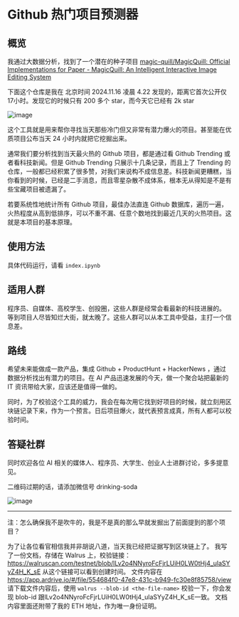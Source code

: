 # Github 热门项目预测器

## 概览
我通过大数据分析，找到了一个潜在的种子项目 [magic-quill/MagicQuill: Official Implementations for Paper - MagicQuill: An Intelligent Interactive Image Editing System](https://github.com/magic-quill/MagicQuill)

下面这个仓库是我在 北京时间 2024.11.16 凌晨 4.22 发现的，距离它首次公开仅 17小时。发现它的时候只有 200 多个 star，而今天它已经有 2k star

![image](https://github.com/user-attachments/assets/33187bbc-f6af-460d-9433-75ea07d89595)

这个工具就是用来帮你寻找当天那些冷门但又非常有潜力爆火的项目。甚至能在优质项目公布当天 24 小时内就把它挖掘出来。

通常我们要分析找到当天最火热的 Github 项目，都是通过看 Github Trending 或者看科技新闻。但是 Github Trending 只展示十几条记录，而且上了 Trending 的仓库，一般都已经积累了很多赞，对我们来说构不成信息差。科技新闻更糟糕，当你看到的时候，已经是二手消息，而且零星杂散​不成体系，根本无从得知是不是有些宝藏项目被遗漏了。

若要系统性地统计所有 Github 项目，最佳办法直连 Github 数据库，遍历一遍，火热程度从高到低排序，可以不重不漏、任意个数地找到最近几天的火热项目。这就是本项目的基本原理。

## 使用方法
具体代码运行，请看 `index.ipynb`

## 适用人群
程序员、自媒体、高校学生、创投圈，这些人群是经常会看最新的科技进展的。 等到项目人尽皆知烂大街，就太晚了。这些人群可以从本工具中受益，主打一个信息差。

## 路线
希望未来能做成一款产品，集成 Github + ProductHunt + HackerNews ，通过数据分析找出有潜力的项目。在 AI 产品迅速发展的今天，做一个聚合站把最新的 IT 资讯带给大家，应该还是值得一做的。

同时，为了校验这个工具的威力，我会在每次用它找到好项目的时候，就立刻用区块链记录下来，作为一个预言。日后项目爆火，就代表预言成真，所有人都可以校验时间。

## 答疑社群
同时欢迎各位 AI 相关的媒体人、程序员、大学生、创业人士进群讨论，多多提意见。

二维码过期的话，请添加微信号 drinking-soda

![image](https://github.com/user-attachments/assets/f256f544-1229-489c-a7e0-0b48709c74c6)

--------------------------------

注：怎么确保我不是吹牛的，我是不是真的那么早就发掘出了前面提到的那个项目？

为了让各位看官相信我并非胡说八道，当天我已经把证据写到区块链上了。
我写了一份文档，存储在 Walrus 上，校验链接：https://walruscan.com/testnet/blob/lLv2o4NNyroFcFjrLUiH0LW0tHj4_ulaSYyZ4H_K_sE 从这个链接可以看到创建时间。
文件内容在 https://app.ardrive.io/#/file/554684f0-47e8-431c-b949-fc30e8f85758/view
请下载文件内容后，使用 `walrus --blob-id <the-file-name>` 校验一下，你会发现 blob-id 跟lLv2o4NNyroFcFjrLUiH0LW0tHj4_ulaSYyZ4H_K_sE一致。
文档内容里面还附带了我的 ETH 地址，作为唯一身份证明。

